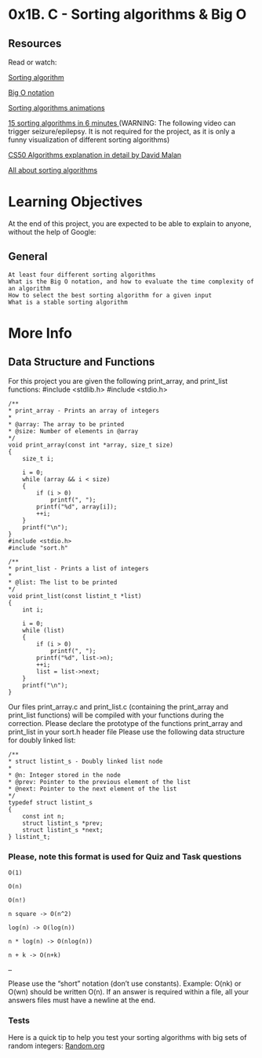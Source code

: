 # 0x1B. C - Sorting algorithms & Big O

## Resources
Read or watch:

[Sorting algorithm](https://intranet.alxswe.com/rltoken/-j5MKLBlzZAC2RfJ5DTBIg)

[Big O notation](https://intranet.alxswe.com/rltoken/WRvrE2BaNVQFssHiUATTrw)

[Sorting algorithms animations](https://intranet.alxswe.com/rltoken/ol0P7NbYVb5R31iOv4Q40A)

[15 sorting algorithms in 6 minutes ](https://intranet.alxswe.com/rltoken/_I0aEvhfJ66Xyob6dd9Utw)(WARNING: The following video can trigger seizure/epilepsy. It is not required for the project, as it is only a funny visualization of different sorting algorithms)

[CS50 Algorithms explanation in detail by David Malan](https://intranet.alxswe.com/rltoken/Ea93HeEYuNkOL7sGb6zzGg)

[All about sorting algorithms](https://intranet.alxswe.com/rltoken/21X_eaj5RGcLIL9mZv2sqw)

# Learning Objectives
At the end of this project, you are expected to be able to explain to anyone, without the help of Google:

## General
    At least four different sorting algorithms
    What is the Big O notation, and how to evaluate the time complexity of an algorithm
    How to select the best sorting algorithm for a given input
    What is a stable sorting algorithm


# More Info
## Data Structure and Functions
For this project you are given the following print_array, and print_list functions:
    #include <stdlib.h>
    #include <stdio.h>

    /**
    * print_array - Prints an array of integers
    *
    * @array: The array to be printed
    * @size: Number of elements in @array
    */
    void print_array(const int *array, size_t size)
    {
        size_t i;

        i = 0;
        while (array && i < size)
        {
            if (i > 0)
                printf(", ");
            printf("%d", array[i]);
            ++i;
        }
        printf("\n");
    }
    #include <stdio.h>
    #include "sort.h"
    
    /**
    * print_list - Prints a list of integers
    *
    * @list: The list to be printed
    */
    void print_list(const listint_t *list)
    {
        int i;

        i = 0;
        while (list)
        {
            if (i > 0)
                printf(", ");
            printf("%d", list->n);
            ++i;
            list = list->next;
        }
        printf("\n");
    }


Our files print_array.c and print_list.c (containing the print_array and print_list functions) will be compiled with your functions during the correction.
Please declare the prototype of the functions print_array and print_list in your sort.h header file
Please use the following data structure for doubly linked list:

    /**
    * struct listint_s - Doubly linked list node
    *
    * @n: Integer stored in the node
    * @prev: Pointer to the previous element of the list
    * @next: Pointer to the next element of the list
    */
    typedef struct listint_s
    {
        const int n;
        struct listint_s *prev;
        struct listint_s *next;
    } listint_t;

### Please, note this format is used for Quiz and Task questions
    O(1)

    O(n)
    
    O(n!)
    
    n square -> O(n^2)
    
    log(n) -> O(log(n))
    
    n * log(n) -> O(nlog(n))
    
    n + k -> O(n+k)
    
    …
Please use the “short” notation (don’t use constants). Example: O(nk) or O(wn) should be written O(n). If an answer is required within a file, all your answers files must have a newline at the end.

### Tests
Here is a quick tip to help you test your sorting algorithms with big sets of random integers: [Random.org](https://intranet.alxswe.com/rltoken/YR-VWQbICB59wZs1eAaI3w)

